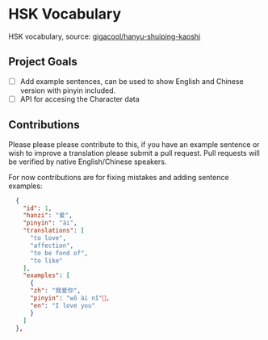 # HSK Vocabulary

HSK vocabulary, source: [gigacool/hanyu-shuiping-kaoshi](https://github.com/gigacool/hanyu-shuiping-kaoshi)

## Project Goals

- [ ] Add example sentences, can be used to show English and Chinese version with pinyin included.
- [ ] API for accesing the Character data

## Contributions

Please please please contribute to this, if you have an example sentence or wish to improve a translation please submit a pull request. Pull requests will be verified by native English/Chinese speakers.

For now contributions are for fixing mistakes and adding sentence examples:

```json
  {
    "id": 1,
    "hanzi": "爱",
    "pinyin": "ài",
    "translations": [
      "to love",
      "affection",
      "to be fond of",
      "to like"
    ],
    "examples": [
      {
      "zh": "我爱你",
      "pinyin": "wǒ ài nǐ",
      "en": "I love you"
      }
    ]
  },
```


